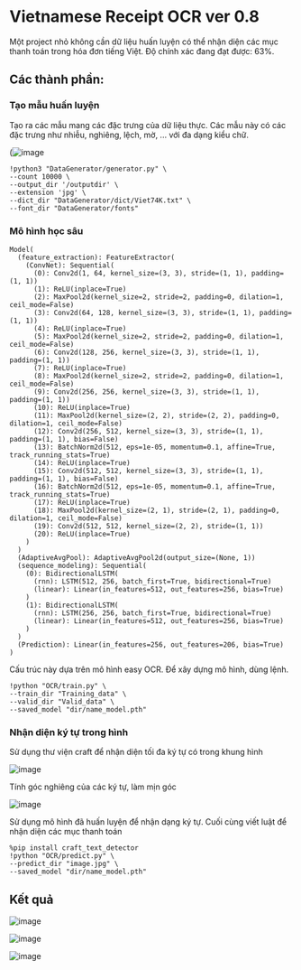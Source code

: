 # Vietnamese Receipt OCR ver 0.8
Một project nhỏ không cần dữ liệu huấn luyện có thể nhận diện các mục thanh toán trong hóa đơn tiếng Việt.
Độ chính xác đang đạt được: 63%.

## Các thành phần:

### Tạo mẫu huấn luyện
Tạo ra các mẫu mang các đặc trưng của dữ liệu thực. Các mẫu này có các đặc trưng như nhiễu, nghiêng, lệch, mờ, ... với đa dạng kiểu chữ.

(![image](https://github.com/tvphuong2/Bill-OCR/assets/83411225/0b43b207-51c6-45c5-8985-ee999e6ab422)


```
!python3 "DataGenerator/generator.py" \
--count 10000 \
--output_dir '/outputdir' \
--extension 'jpg' \
--dict_dir "DataGenerator/dict/Viet74K.txt" \
--font_dir "DataGenerator/fonts"
```


### Mô hình học sâu

```
Model(
  (feature_extraction): FeatureExtractor(
    (ConvNet): Sequential(
      (0): Conv2d(1, 64, kernel_size=(3, 3), stride=(1, 1), padding=(1, 1))
      (1): ReLU(inplace=True)
      (2): MaxPool2d(kernel_size=2, stride=2, padding=0, dilation=1, ceil_mode=False)
      (3): Conv2d(64, 128, kernel_size=(3, 3), stride=(1, 1), padding=(1, 1))
      (4): ReLU(inplace=True)
      (5): MaxPool2d(kernel_size=2, stride=2, padding=0, dilation=1, ceil_mode=False)
      (6): Conv2d(128, 256, kernel_size=(3, 3), stride=(1, 1), padding=(1, 1))
      (7): ReLU(inplace=True)
      (8): MaxPool2d(kernel_size=2, stride=2, padding=0, dilation=1, ceil_mode=False)
      (9): Conv2d(256, 256, kernel_size=(3, 3), stride=(1, 1), padding=(1, 1))
      (10): ReLU(inplace=True)
      (11): MaxPool2d(kernel_size=(2, 2), stride=(2, 2), padding=0, dilation=1, ceil_mode=False)
      (12): Conv2d(256, 512, kernel_size=(3, 3), stride=(1, 1), padding=(1, 1), bias=False)
      (13): BatchNorm2d(512, eps=1e-05, momentum=0.1, affine=True, track_running_stats=True)
      (14): ReLU(inplace=True)
      (15): Conv2d(512, 512, kernel_size=(3, 3), stride=(1, 1), padding=(1, 1), bias=False)
      (16): BatchNorm2d(512, eps=1e-05, momentum=0.1, affine=True, track_running_stats=True)
      (17): ReLU(inplace=True)
      (18): MaxPool2d(kernel_size=(2, 1), stride=(2, 1), padding=0, dilation=1, ceil_mode=False)
      (19): Conv2d(512, 512, kernel_size=(2, 2), stride=(1, 1))
      (20): ReLU(inplace=True)
    )
  )
  (AdaptiveAvgPool): AdaptiveAvgPool2d(output_size=(None, 1))
  (sequence_modeling): Sequential(
    (0): BidirectionalLSTM(
      (rnn): LSTM(512, 256, batch_first=True, bidirectional=True)
      (linear): Linear(in_features=512, out_features=256, bias=True)
    )
    (1): BidirectionalLSTM(
      (rnn): LSTM(256, 256, batch_first=True, bidirectional=True)
      (linear): Linear(in_features=512, out_features=256, bias=True)
    )
  )
  (Prediction): Linear(in_features=256, out_features=206, bias=True)
)
```
Cấu trúc này dựa trên mô hình easy OCR. Để xây dựng mô hình, dùng lệnh.
```
!python "OCR/train.py" \
--train_dir "Training_data" \
--valid_dir "Valid_data" \
--saved_model "dir/name_model.pth" 
```

### Nhận diện ký tự trong hình

Sử dụng thư viện craft để nhận diện tối đa ký tự có trong khung hình

![image](https://user-images.githubusercontent.com/83411225/211195688-eb750b01-8e10-486e-9ea4-107c8b234af1.png)

Tính góc nghiêng của các ký tự, làm mịn góc

![image](https://github.com/tvphuong2/Bill-OCR/assets/83411225/cd012e32-a626-4c9c-9ba1-b3118be036a3)


Sử dụng mô hình đã huấn luyện để nhận dạng ký tự. Cuối cùng viết luật để nhận diện các mục thanh toán

```
%pip install craft_text_detector
!python "OCR/predict.py" \
--predict_dir "image.jpg" \
--saved_model "dir/name_model.pth" 
```

## Kết quả

![image](https://github.com/tvphuong2/Bill-OCR/assets/83411225/79d47606-0f25-4eaa-9006-652ff5f415b2)

![image](https://github.com/tvphuong2/Bill-OCR/assets/83411225/dfad6e24-8f21-43be-aa25-1e451a58e57f)

![image](https://github.com/tvphuong2/Bill-OCR/assets/83411225/cd282486-957c-49fb-b1d0-1ba12f89d579)

